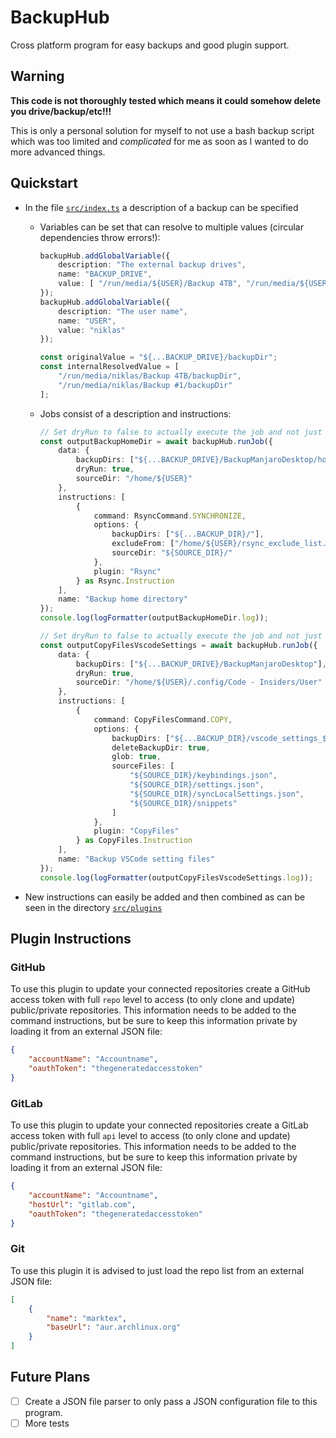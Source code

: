 # BackupHub

Cross platform program for easy backups and good plugin support.

## Warning

**This code is not thoroughly tested which means it could somehow delete you drive/backup/etc!!!**

This is only a personal solution for myself to not use a bash backup script which was too limited and *complicated* for me as soon as I wanted to do more advanced things.

## Quickstart

- In the file [`src/index.ts`](src/index.ts) a description of a backup can be specified
  - Variables can be set that can resolve to multiple values (circular dependencies throw errors!):

    ```ts
    backupHub.addGlobalVariable({
        description: "The external backup drives",
        name: "BACKUP_DRIVE",
        value: [ "/run/media/${USER}/Backup 4TB", "/run/media/${USER}/Backup #1" ]
    });
    backupHub.addGlobalVariable({
        description: "The user name",
        name: "USER",
        value: "niklas"
    });

    const originalValue = "${...BACKUP_DRIVE}/backupDir";
    const internalResolvedValue = [
        "/run/media/niklas/Backup 4TB/backupDir",
        "/run/media/niklas/Backup #1/backupDir"
    ];
    ```

  - Jobs consist of a description and instructions:

    ```ts
    // Set dryRun to false to actually execute the job and not just print what it will do
    const outputBackupHomeDir = await backupHub.runJob({
        data: {
            backupDirs: ["${...BACKUP_DRIVE}/BackupManjaroDesktop/home_${USER}"],
            dryRun: true,
            sourceDir: "/home/${USER}"
        },
        instructions: [
            {
                command: RsyncCommand.SYNCHRONIZE,
                options: {
                    backupDirs: ["${...BACKUP_DIR}/"],
                    excludeFrom: ["/home/${USER}/rsync_exclude_list.txt"],
                    sourceDir: "${SOURCE_DIR}/"
                },
                plugin: "Rsync"
            } as Rsync.Instruction
        ],
        name: "Backup home directory"
    });
    console.log(logFormatter(outputBackupHomeDir.log));
    ```

    ```ts
    // Set dryRun to false to actually execute the job and not just print what it will do
    const outputCopyFilesVscodeSettings = await backupHub.runJob({
        data: {
            backupDirs: ["${...BACKUP_DRIVE}/BackupManjaroDesktop"],
            dryRun: true,
            sourceDir: "/home/${USER}/.config/Code - Insiders/User"
        },
        instructions: [
            {
                command: CopyFilesCommand.COPY,
                options: {
                    backupDirs: ["${...BACKUP_DIR}/vscode_settings_${USER}"],
                    deleteBackupDir: true,
                    glob: true,
                    sourceFiles: [
                        "${SOURCE_DIR}/keybindings.json",
                        "${SOURCE_DIR}/settings.json",
                        "${SOURCE_DIR}/syncLocalSettings.json",
                        "${SOURCE_DIR}/snippets"
                    ]
                },
                plugin: "CopyFiles"
            } as CopyFiles.Instruction
        ],
        name: "Backup VSCode setting files"
    });
    console.log(logFormatter(outputCopyFilesVscodeSettings.log));
    ```

- New instructions can easily be added and then combined as can be seen in the directory [`src/plugins`](src/plugins)

## Plugin Instructions

### GitHub

To use this plugin to update your connected repositories create a GitHub access token with full `repo` level to access (to only clone and update) public/private repositories.
This information needs to be added to the command instructions, but be sure to keep this information private by loading it from an external JSON file:

```json
{
    "accountName": "Accountname",
    "oauthToken": "thegeneratedaccesstoken"
}
```

### GitLab

To use this plugin to update your connected repositories create a GitLab access token with full `api` level to access (to only clone and update) public/private repositories.
This information needs to be added to the command instructions, but be sure to keep this information private by loading it from an external JSON file:

```json
{
    "accountName": "Accountname",
    "hostUrl": "gitlab.com",
    "oauthToken": "thegeneratedaccesstoken"
}
```

### Git

To use this plugin it is advised to just load the repo list from an external JSON file:

```json
[
    {
        "name": "marktex",
        "baseUrl": "aur.archlinux.org"
    }
]
```

## Future Plans

- [ ] Create a JSON file parser to only pass a JSON configuration file to this program.
- [ ] More tests
